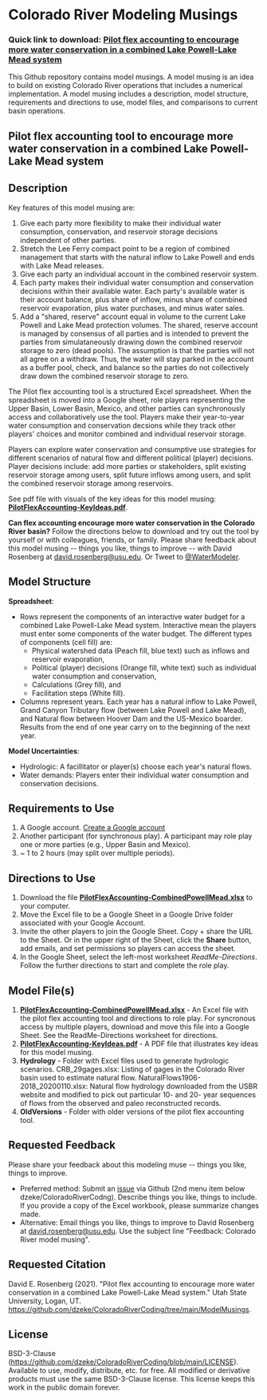 # Colorado River Modeling Musings

### Quick link to download: [Pilot flex accounting to encourage more water conservation in a combined Lake Powell-Lake Mead system](https://github.com/dzeke/ColoradoRiverCoding/raw/main/ModelMusings/PilotFlexAccounting-CombinedPowellMead.xlsx)
														
This Github repository contains model musings. A model musing is an idea to build on existing Colorado River operations that includes a numerical implementation. A model musing includes a description, model structure, requirements and directions to use, model files, and comparisons to current basin operations.

## Pilot flex accounting tool to encourage more water conservation in a combined Lake Powell-Lake Mead system

## Description
Key features of this model musing are:
1. Give each party more flexibility to make their individual water consumption, conservation, and reservoir storage decisions independent of other parties.
1. Stretch the Lee Ferry compact point to be a region of combined management that starts with the natural inflow to Lake Powell and ends with Lake Mead releases.
1. Give each party an individual account in the combined reservoir system.
1. Each party makes their individual water consumption and conservation decisions within their available water. Each party's available water is their account balance, plus share of inflow, minus share of combined reservoir evaporation, plus water purchases, and minus water sales.
1. Add a "shared, reserve" account equal in volume to the current Lake Powell and Lake Mead protection volumes. The shared, reserve account is managed by consensus of all parties and is intended to prevent the parties from simulataneously drawing down the combined reservoir storage to zero (dead pools). The assumption is that 
the parties will not all agree on a withdraw. Thus, the water will stay parked in the account as a buffer pool, check, and balance so the parties do not collectively draw down the combined reservoir storage to zero.

The Pilot flex accounting tool is a structured Excel spreadsheet. When the spreadsheet is moved into a Google sheet, role players representing the Upper Basin, Lower Basin, Mexico, and other parties can synchronously access and collaboratively use the tool. Players make their
year-to-year water consumption and conservation decsions while they track other players' choices and monitor combined and individual reservoir storage.

Players can explore water conservation and consumptive use strategies for different scenarios of natural flow and different political (player) decisions. Player decisions include:
add more parties or stakeholders, split existing reservoir storage among users, split future inflows among users, and split the combined reservoir storage among reservoirs. 

See pdf file with visuals of the key ideas for this model musing: **[PilotFlexAccounting-KeyIdeas.pdf](https://github.com/dzeke/ColoradoRiverCoding/raw/main/ModelMusings/PilotFlexAccounting-KeyIdeas.pdf)**.

**Can flex accounting encourage more water conservation in the Colorado River basin?** Follow the directions below to download and try out the tool by yourself or with colleagues, friends, or family.
Please share feedback about this model musing -- things you like, things to improve -- with David Rosenberg at david.rosenberg@usu.edu. Or Tweet to [@WaterModeler](https://twitter.com/WaterModeler).

## Model Structure
**Spreadsheet**:
 * Rows represent the components of an interactive water budget for a combined Lake Powell-Lake Mead system. Interactive mean the players must enter some components of the water budget. The different types of components (cell fill) are:
   * Physical watershed data (Peach fill, blue text) such as inflows and reservoir evaporation,
   * Political (player) decisions (Orange fill, white text) such as individual water consumption and conservation,
   * Calculations (Grey fill), and
   * Facilitation steps (White fill).
 * Columns represent years. Each year has a natural inflow to Lake Powell, Grand Canyon Tributary flow (between Lake Powell and Lake Mead), and Natural flow between Hoover Dam and the US-Mexico boarder. Results from the end of one year carry on to the beginning of the next year.

**Model Uncertainties**:
 * Hydrologic: A facillitator or player(s) choose each year's natural flows.
 * Water demands: Players enter their individual water consumption and conservation decisions.
 
## Requirements to Use
1. A Google account. [Create a Google account](https://accounts.google.com/signup/v2/webcreateaccount?hl=en&flowName=GlifWebSignIn&flowEntry=SignUp)
1. Another participant (for synchronous play). A participant may role play one or more parties (e.g., Upper Basin and Mexico).
1. ~ 1 to 2 hours (may split over multiple periods).

## Directions to Use
1. Download the file **[PilotFlexAccounting-CombinedPowellMead.xlsx](https://github.com/dzeke/ColoradoRiverCoding/raw/main/ModelMusings/PilotFlexAccounting-CombinedPowellMead.xlsx)** to your computer.
1. Move the Excel file to be a Google Sheet in a Google Drive folder associated with your Google Account.
1. Invite the other players to join the Google Sheet. Copy + share the URL to the Sheet. Or in the upper right of the Sheet, click the **Share** button, add emails, and set permissions so players can access the sheet.
1. In the Google Sheet, select the left-most worksheet *ReadMe-Directions*. Follow the further directions to start and complete the role play.
 
## Model File(s)
1. **[PilotFlexAccounting-CombinedPowellMead.xlsx](https://github.com/dzeke/ColoradoRiverCoding/raw/main/ModelMusings/PilotFlexAccounting-CombinedPowellMead.xlsx)** - An Excel file with the pilot flex accounting tool and directions to role play. For syncronous access by multiple players, download and move this file into a Google Sheet. See the ReadMe-Directions worksheet for directions.
1. **[PilotFlexAccounting-KeyIdeas.pdf](https://github.com/dzeke/ColoradoRiverCoding/raw/main/ModelMusings/PilotFlexAccounting-KeyIdeas.pdf)** - A PDF file that illustrates key ideas for this model musing.
1. **Hydrology** - Folder with Excel files used to generate hydrologic scenarios. CRB_29gages.xlsx: Listing of gages in the Colorado River basin used to estimate natural flow. NaturalFlows1906-2018_20200110.xlsx: Natural flow hydrology downloaded from the USBR website and modified to pick out particular 10- and 20- year sequences of flows from the observed and paleo reconstructed records.
1. **OldVersions** - Folder with older versions of the pilot flex accounting tool.

## Requested Feedback
Please share your feedback about this modeling muse -- things you like, things to improve.
* Preferred method: Submit an [issue](https://github.com/dzeke/ColoradoRiverCoding/issues) via Github (2nd menu item below dzeke/ColoradoRiverCodng). Describe things you like, things to include. If you provide a copy of the Excel workbook, please summarize changes made.
* Alternative:  Email things you like, things to improve to David Rosenberg at david.rosenberg@usu.edu. Use the subject line "Feedback: Colorado River model musing".

## Requested Citation
David E. Rosenberg (2021). "Pilot flex accounting to encourage more water conservation in a combined Lake Powell-Lake Mead system." Utah State University, Logan, UT. https://github.com/dzeke/ColoradoRiverCoding/tree/main/ModelMusings.

## License
BSD-3-Clause (https://github.com/dzeke/ColoradoRiverCoding/blob/main/LICENSE). Available to use, modify, distribute, etc. for free.
All modified or derivative products must use the same BSD-3-Clause license. This license keeps this work in the public domain forever.

